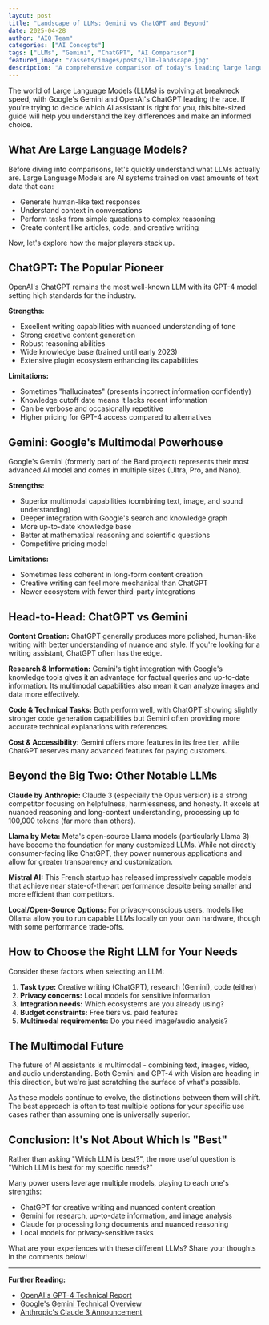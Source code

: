 ```yaml
---
layout: post
title: "Landscape of LLMs: Gemini vs ChatGPT and Beyond"
date: 2025-04-28
author: "AIQ Team"
categories: ["AI Concepts"]
tags: ["LLMs", "Gemini", "ChatGPT", "AI Comparison"]
featured_image: "/assets/images/posts/llm-landscape.jpg"
description: "A comprehensive comparison of today's leading large language models including Google's Gemini and OpenAI's ChatGPT. Understand their strengths, weaknesses, and best use cases to choose the right LLM for your needs."
---
```


The world of Large Language Models (LLMs) is evolving at breakneck speed, with Google's Gemini and OpenAI's ChatGPT leading the race. If you're trying to decide which AI assistant is right for you, this bite-sized guide will help you understand the key differences and make an informed choice.

## What Are Large Language Models?

Before diving into comparisons, let's quickly understand what LLMs actually are. Large Language Models are AI systems trained on vast amounts of text data that can:
- Generate human-like text responses
- Understand context in conversations
- Perform tasks from simple questions to complex reasoning
- Create content like articles, code, and creative writing

Now, let's explore how the major players stack up.

## ChatGPT: The Popular Pioneer

OpenAI's ChatGPT remains the most well-known LLM with its GPT-4 model setting high standards for the industry.

**Strengths:**
- Excellent writing capabilities with nuanced understanding of tone
- Strong creative content generation
- Robust reasoning abilities
- Wide knowledge base (trained until early 2023)
- Extensive plugin ecosystem enhancing its capabilities

**Limitations:**
- Sometimes "hallucinates" (presents incorrect information confidently)
- Knowledge cutoff date means it lacks recent information
- Can be verbose and occasionally repetitive
- Higher pricing for GPT-4 access compared to alternatives

## Gemini: Google's Multimodal Powerhouse

Google's Gemini (formerly part of the Bard project) represents their most advanced AI model and comes in multiple sizes (Ultra, Pro, and Nano).

**Strengths:**
- Superior multimodal capabilities (combining text, image, and sound understanding)
- Deeper integration with Google's search and knowledge graph
- More up-to-date knowledge base
- Better at mathematical reasoning and scientific questions
- Competitive pricing model

**Limitations:**
- Sometimes less coherent in long-form content creation
- Creative writing can feel more mechanical than ChatGPT
- Newer ecosystem with fewer third-party integrations

## Head-to-Head: ChatGPT vs Gemini

**Content Creation:** ChatGPT generally produces more polished, human-like writing with better understanding of nuance and style. If you're looking for a writing assistant, ChatGPT often has the edge.

**Research & Information:** Gemini's tight integration with Google's knowledge tools gives it an advantage for factual queries and up-to-date information. Its multimodal capabilities also mean it can analyze images and data more effectively.

**Code & Technical Tasks:** Both perform well, with ChatGPT showing slightly stronger code generation capabilities but Gemini often providing more accurate technical explanations with references.

**Cost & Accessibility:** Gemini offers more features in its free tier, while ChatGPT reserves many advanced features for paying customers.

## Beyond the Big Two: Other Notable LLMs

**Claude by Anthropic:**
Claude 3 (especially the Opus version) is a strong competitor focusing on helpfulness, harmlessness, and honesty. It excels at nuanced reasoning and long-context understanding, processing up to 100,000 tokens (far more than others).

**Llama by Meta:**
Meta's open-source Llama models (particularly Llama 3) have become the foundation for many customized LLMs. While not directly consumer-facing like ChatGPT, they power numerous applications and allow for greater transparency and customization.

**Mistral AI:**
This French startup has released impressively capable models that achieve near state-of-the-art performance despite being smaller and more efficient than competitors.

**Local/Open-Source Options:**
For privacy-conscious users, models like Ollama allow you to run capable LLMs locally on your own hardware, though with some performance trade-offs.

## How to Choose the Right LLM for Your Needs

Consider these factors when selecting an LLM:

1. **Task type:** Creative writing (ChatGPT), research (Gemini), code (either)
2. **Privacy concerns:** Local models for sensitive information
3. **Integration needs:** Which ecosystems are you already using?
4. **Budget constraints:** Free tiers vs. paid features
5. **Multimodal requirements:** Do you need image/audio analysis?

## The Multimodal Future

The future of AI assistants is multimodal - combining text, images, video, and audio understanding. Both Gemini and GPT-4 with Vision are heading in this direction, but we're just scratching the surface of what's possible.

As these models continue to evolve, the distinctions between them will shift. The best approach is often to test multiple options for your specific use cases rather than assuming one is universally superior.

## Conclusion: It's Not About Which Is "Best"

Rather than asking "Which LLM is best?", the more useful question is "Which LLM is best for my specific needs?"

Many power users leverage multiple models, playing to each one's strengths:
- ChatGPT for creative writing and nuanced content creation
- Gemini for research, up-to-date information, and image analysis
- Claude for processing long documents and nuanced reasoning
- Local models for privacy-sensitive tasks

What are your experiences with these different LLMs? Share your thoughts in the comments below!

---

**Further Reading:**
- [OpenAI's GPT-4 Technical Report](https://openai.com/research/gpt-4)
- [Google's Gemini Technical Overview](https://blog.google/technology/ai/google-gemini-ai/)
- [Anthropic's Claude 3 Announcement](https://www.anthropic.com/news/claude-3-family)